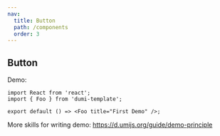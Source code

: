 ```yaml
---
nav:
  title: Button
  path: /components
  order: 3
---
```


## Button

Demo:

```tsx
import React from 'react';
import { Foo } from 'dumi-template';

export default () => <Foo title="First Demo" />;
```

More skills for writing demo: https://d.umijs.org/guide/demo-principle
